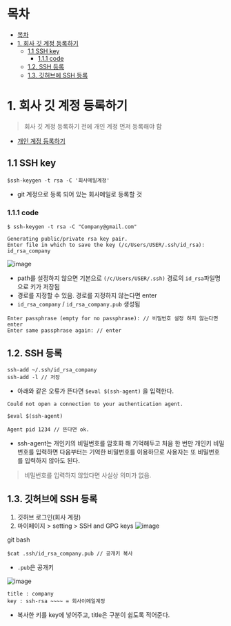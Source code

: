 
# 목차
- [목차](#목차)
- [1. 회사 깃 계정 등록하기](#1-회사-깃-계정-등록하기)
  - [1.1 SSH key](#11-ssh-key)
    - [1.1.1 code](#111-code)
  - [1.2. SSH 등록](#12-ssh-등록)
  - [1.3. 깃허브에 SSH 등록](#13-깃허브에-ssh-등록)

# 1. 회사 깃 계정 등록하기

> 회사 깃 계정 등록하기 전에 개인 계정 먼저 등록해야 함
- [개인 계정 등록하기](01.personal.md)

## 1.1 SSH key
```
$ssh-keygen -t rsa -C '회사메일계정'
```
- git 계정으로 등록 되어 있는 회사메일로 등록할 것
### 1.1.1 code

```
$ ssh-keygen -t rsa -C "Company@gmail.com"
```

```
Generating public/private rsa key pair.
Enter file in which to save the key (/c/Users/USER/.ssh/id_rsa): id_rsa_company
```
![image](https://user-images.githubusercontent.com/71534090/129359168-26e807de-c8d6-435a-9ee5-258a39e1c732.png)
- path를 설정하지 않으면 기본으로 `(/c/Users/USER/.ssh)` 경로의 `id_rsa`파일명으로 키가 저장됨<br>
- 경로를 지정할 수 있음. 경로를 지정하지 않는다면 enter
- `id_rsa_company` / `id_rsa_company.pub` 생성됨

```
Enter passphrase (empty for no passphrase): // 비밀번호 설정 하지 않는다면 enter
Enter same passphrase again: // enter
```


## 1.2. SSH 등록

```
ssh-add ~/.ssh/id_rsa_company
ssh-add -l // 저장
```
- 아래와 같은 오류가 뜬다면 `$eval $(ssh-agent)` 을 입력한다.
```
Could not open a connection to your authentication agent.
```

```
$eval $(ssh-agent)
```

```
Agent pid 1234 // 뜬다면 ok.
```
- ssh-agent는 개인키의 비밀번호를 암호화 해 기억해두고 처음 한 번만 개인키 비밀번호를 입력하면  다음부터는 기억한 비밀번호를 이용하므로 사용자는 또 비밀번호를 입력하지 않아도 된다. <br>
> 비밀번호를 입력하지 않았다면 사실상 의미가 없음.

## 1.3. 깃허브에 SSH 등록
1. 깃허브 로그인(회사 계정)
2. 마이페이지 > setting > SSH and GPG keys
![image](https://user-images.githubusercontent.com/71534090/129361629-e4f11fc5-29f5-4d46-9b07-410d3f1501e9.png)

git bash
```
$cat .ssh/id_rsa_company.pub // 공개키 복사
```
- `.pub`은 공개키

![image](https://user-images.githubusercontent.com/71534090/129361983-3aab6016-9e81-450f-b479-27429e1ce2cf.png)
```
title : company
key : ssh-rsa ~~~~ = 회사이메일계정
```
- 복사한 키를 key에 넣어주고, title은 구분이 쉽도록 적어준다.
